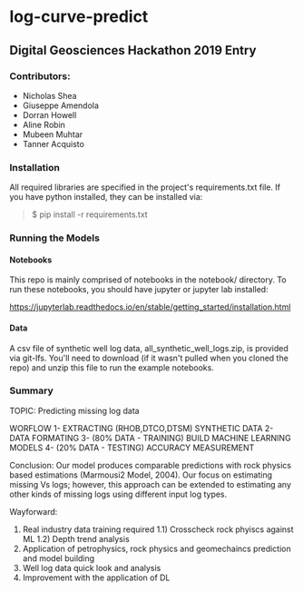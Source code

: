 # log-curve-predict

## Digital Geosciences Hackathon 2019 Entry

### Contributors:
  * Nicholas Shea
  * Giuseppe Amendola
  * Dorran Howell
  * Aline Robin
  * Mubeen Muhtar
  * Tanner Acquisto

### Installation
All required libraries are specified in the project's requirements.txt file. If you have python installed, they can be installed via: 
  > $ pip install -r requirements.txt

### Running the Models

#### Notebooks

This repo is mainly comprised of notebooks in the notebook/ directory. To run these notebooks, you should have jupyter or jupyter lab installed:

https://jupyterlab.readthedocs.io/en/stable/getting_started/installation.html

#### Data

A csv file of synthetic well log data, all_synthetic_well_logs.zip, is provided via git-lfs. You'll need to download (if it wasn't pulled when you cloned the repo) and unzip this file to run the example notebooks.


### Summary

TOPIC: Predicting missing log data

WORFLOW
1- EXTRACTING (RHOB,DTCO,DTSM) SYNTHETIC DATA
2- DATA FORMATING 
3- (80% DATA - TRAINING) BUILD MACHINE LEARNING MODELS
4- (20% DATA - TESTING) ACCURACY MEASUREMENT
  
Conclusion:
Our model produces comparable predictions with rock physics based estimations (Marmousi2 Model, 2004). Our focus on estimating missing Vs logs; however, this approach can be extended to estimating any other kinds of missing logs using different input log types.

Wayforward:
1) Real industry data training required
1.1) Crosscheck rock phyiscs against ML
1.2) Depth trend analysis
2) Application of petrophysics, rock physics and geomechaincs prediction and model building
3) Well log data quick look and analysis
4) Improvement with the application of DL
